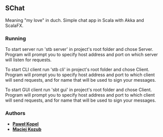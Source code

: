 ## SChat
Meaning "my love" in duch. Simple chat app in Scala with Akka and ScalaFX.

### Running
To start server run 'stb server' in project's root folder and chose Server. 
Program will prompt you to specify host address and port on which server 
will listen for requests.

To start CLI client run 'stb cli' in project's root folder and chose Client.
Program will prompt you to specify host address and port to which client 
will send requests, and for name that will be used to sign your messages.

To start GUI client run 'sbt gui' in project's root folder and chose Client.
Program will prompt you to specify host address and port to which client
 will send requests, and for name that will be used to sign your messages.
 
### Authors
* **[Paweł Kopel](https://github.com/PKopel)**
* **[Maciej Kozub](https://github.com/macko99)**
